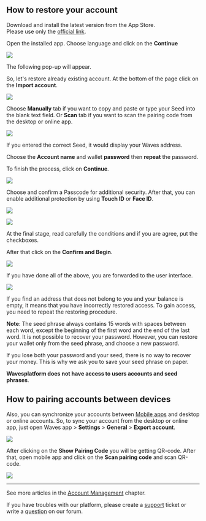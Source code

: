 ## How to restore your account

Download and install the latest version from the App Store.  
Please use only the [official link](https://apps.apple.com/us/app/waves-wallet/id1233158971).

Open the installed app.
Choose language and click on the **Continue**

![](/waves-client/mobile-apps/_assets/account_creation_ios_01.png)

The following pop-up will appear.

So, let's restore already existing account. At the bottom of the page click on the **Import account**.

![](/waves-client/mobile-apps/_assets/account_restoring_ios_01.png)

Choose **Manually** tab if you want to copy and paste or type your Seed into the blank text field. Or **Scan** tab if you want to scan the pairing code from the desktop or online app.

![](/waves-client/mobile-apps/_assets/account_restoring_ios_02.png)

If you entered the correct Seed, it would display your Waves address.

Choose the **Account name** and wallet **password** then **repeat** the password.

To finish the process, click on **Continue**.

![](/waves-client/mobile-apps/_assets/account_restoring_ios_03.png)

Choose and confirm a Passcode for additional security.
After that, you can enable additional protection by using **Touch ID** or **Face ID**.

![](/waves-client/mobile-apps/_assets/account_creation_ios_09.png)

![](/waves-client/mobile-apps/_assets/account_creation_ios_10.png)

At the final stage, read carefully the conditions and if you are agree, put the checkboxes.

After that click on the **Confirm and Begin**.

![](/waves-client/mobile-apps/_assets/account_creation_ios_11.png)

If you have done all of the above, you are forwarded to the user interface.

![](/waves-client/mobile-apps/_assets/account_creation_ios_12.png)

If you find an address that does not belong to you and your balance is empty, it means that you have incorrectly restored access. To gain access, you need to repeat the restoring procedure.

**Note**: The seed phrase always contains 15 words with spaces between each word, except the beginning of the first word and the end of the last word. It is not possible to recover your password. However, you can restore your wallet only from the seed phrase, and choose a new password.

If you lose both your password and your seed, there is no way to recover your money. This is why we ask you to save your seed phrase on paper.

**Wavesplatform does not have access to users accounts and seed phrases**.

## How to pairing accounts between devices

Also, you can synchronize your accounts between [Mobile apps](/waves-client/mobile-apps.md) and desktop or online accounts. So, to sync your account from the desktop or online app, just open Waves app > **Settings** > **General** > **Export account**.

![](/waves-client/mobile-apps/_assets/account_restoring_06.png)

After clicking on the **Show Pairing Code** you will be getting QR-code. After that, open mobile app and click on the **Scan pairing code** and scan QR-code.

![](/waves-client/mobile-apps/_assets/account_restoring_07.png)

___



See more articles in the [Account Management](/waves-client/mobile-apps/iOS/account-management.md) chapter.

If you have troubles with our platform, please create a [support](https://support.wavesplatform.com/) ticket or write a [question](https://forum.wavesplatform.com/) on our forum.
